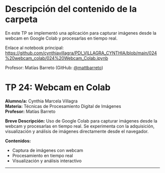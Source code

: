 # Descripción del contenido de la carpeta
En este TP se implementó una aplicación para capturar imágenes desde la webcam en Google Colab y procesarlas en tiempo real.

Enlace al notebook principal: https://github.com/cynthiavillagra/PDI_VILLAGRA_CYNTHIA/blob/main/024%20webcam_colab/024%20Webcam_Colab.ipynb

Profesor: Matías Barreto (GitHub: [@mattbarreto](https://github.com/mattbarreto))

# TP 24: Webcam en Colab

**Alumno/a:** Cynthia Marcela Villagra  
**Materia:** Técnicas de Procesamiento Digital de Imágenes  
**Profesor:** Matías Barreto

**Breve Descripción:**
Uso de Google Colab para capturar imágenes desde la webcam y procesarlas en tiempo real. Se experimenta con la adquisición, visualización y análisis de imágenes directamente desde el navegador.

**Contenidos:**
- Captura de imágenes con webcam
- Procesamiento en tiempo real
- Visualización y análisis interactivo

---
